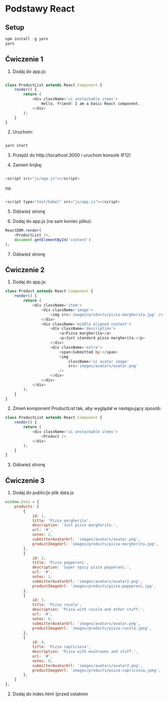# Podstawy React

## Setup

```javascript
npm install -g yarn
yarn
```

## Ćwiczenie 1

1. Dodaj do app.js:
```javascript

class ProductList extends React.Component {
    render() {
        return (
            <div className='ui unstackable items'>
                Hello, friend! I am a basic React component.
            </div>
        );
    }
}

```

2. Uruchom:

```javascript

yarn start

```

3. Przejdź do http://localhost:3000 i uruchom konsole (F12)

4. Zamień linijkę:

```javascript

<script src="js/app.js"></script>

```

na:

```javascript

<script type="text/babel" src="js/app.js"></script>

```

5. Odśwież stronę

6. Dodaj do app.js (na sam koniec pliku):

```javascript
ReactDOM.render(
    <ProductList />,
    document.getElementById('content')
);
```

7. Odśwież stronę

## Ćwiczenie 2

1. Dodaj do app.js:

```javascript
class Product extends React.Component {
    render() {
        return (
            <div className='item'>
                <div className='image'>
                    <img src='images/products/pizza-margherita.jpg' />
                </div>
                <div className='middle aligned content'>
                    <div className='description'>
                        <a>Pizza margherita</a>
                        <p>Just standard pizza margherita.</p>
                    </div>
                    <div className='extra'>
                        <span>Submitted by:</span>
                        <img
                            className='ui avatar image'
                            src='images/avatars/avatar.png'
                        />
                    </div>
                </div>
            </div>
        );
    }
}
```

2. Zmień komponent ProductList tak, aby wyglądał w następujący sposób:

```javascript
class ProductList extends React.Component {
    render() {
        return (
            <div className='ui unstackable items'>
                <Product />
            </div>
        );
    }
}
```

3. Odśwież stronę

## Ćwiczenie 3

1. Dodaj do public/js plik data.js

```javascript
window.Data = {
    products: [
        {
            id: 1,
            title: 'Pizza margherita',
            description: 'Just pizza margherita.',
            url: '#',
            votes: 2,
            submitterAvatarUrl: 'images/avatars/avatar.png',
            productImageUrl: 'images/products/pizza-margherita.jpg',
        },
        {
            id: 2,
            title: 'Pizza pepperoni',
            description: 'Super spicy pizza pepperoni.',
            url: '#',
            votes: 1,
            submitterAvatarUrl: 'images/avatars/avatar2.png',
            productImageUrl: 'images/products/pizza-pepperoni.jpg',
        },
        {
            id: 3,
            title: 'Pizza rucola',
            description: 'Pizza with rucola and other stuff.',
            url: '#',
            votes: 8,
            submitterAvatarUrl: 'images/avatars/avatar.png',
            productImageUrl: 'images/products/pizza-rucola.jpeg',
        },
        {
            id: 4,
            title: 'Pizza capriciosa',
            description: 'Pizza with mushrooms and stuff.',
            url: '#',
            votes: 9,
            submitterAvatarUrl: 'images/avatars/avatar2.png',
            productImageUrl: 'images/products/pizza-capriciosa.jpeg',
        },
    ]
};
```

2. Dodaj do index.html (przed ostatnim <script>...)

```javascript
<script src="js/data.js"></script>
```

3. Zmodyfikuj ProductList

```javascript
class ProductList extends React.Component {
    render() {
        const product = window.Data.products[0];

        return (
            <div className='ui unstackable items'>
                <Product
                    id={product.id}
                    title={product.title}
                    description={product.description}
                    url={product.url}
                    votes={product.votes}
                    submitterAvatarUrl={product.submitterAvatarUrl}
                    productImageUrl={product.productImageUrl}
                />
            </div>
        );
    }
}
```

4. Zmodyfikuj Product

```javascript
class Product extends React.Component {
    render() {
        return (
            <div className='item'>
                <div className='image'>
                    <img src={this.props.productImageUrl} />
                </div>
                <div className='middle aligned content'>
                    <div className='header'>
                        <a>
                            <i className='large caret up icon' />
                        </a>
                        {this.props.votes}
                    </div>
                    <div className='description'>
                        <a href={this.props.url}>
                            {this.props.title}
                        </a>
                        <p>
                            {this.props.description}
                        </p>
                    </div>
                    <div className='extra'>
                        <span>Submitted by:</span>
                        <img
                            className='ui avatar image'
                            src={this.props.submitterAvatarUrl}
                        />
                    </div>
                </div>
            </div>
        );
    }
}
```

5. Odśwież stronę

## Ćwiczenie 4

1. Zmodyfikuj ProductList

```javascript
class ProductList extends React.Component {
    render() {
        const productComponents = window.Data.products.map((product) => (
            <Product
                key={'product-' + product.id}
                id={product.id}
                title={product.title}
                description={product.description}
                url={product.url}
                votes={product.votes}
                submitterAvatarUrl={product.submitterAvatarUrl}
                productImageUrl={product.productImageUrl}
            />
        ));
        return (
            <div className='ui unstackable items'>
                {productComponents}
            </div>
        )
    }
}
```

2. Odśwież stronę

3. Zmodyfikuj ProductList (dodanie sortowania)

```javascript
class ProductList extends React.Component {
    render() {
        const products = window.Data.products
            .concat()
            .sort((a, b) => (
                b.votes - a.votes
            ));
        const productComponents = products.map((product) => (
            <Product
                key={'product-' + product.id}
                id={product.id}
                title={product.title}
                description={product.description}
                url={product.url}
                votes={product.votes}
                submitterAvatarUrl={product.submitterAvatarUrl}
                productImageUrl={product.productImageUrl}
            />
        ));
        return (
            <div className='ui unstackable items'>
                {productComponents}
            </div>
        )
    }
}
```

## Ćwiczenie 5

1. Dodaj metodę do ProductList

```javascript
class ProductList extends React.Component {
    handleProductUpVote(productId) {
        console.log(productId + ' was upvoted.');
    }
```

2. Zmodyfikuj ProductList

```javascript
        const productComponents = products.map((product) => (
            <Product
                key={'product-' + product.id}
                id={product.id}
                title={product.title}
                description={product.description}
                url={product.url}
                votes={product.votes}
                submitterAvatarUrl={product.submitterAvatarUrl}
                productImageUrl={product.productImageUrl}
                onVote={this.handleProductUpVote}
            />
        ));
```

3. Dodaj metodę do Product

```javascript
    handleUpVote() {
        this.props.onVote(this.props.id);
    }
```

4. Zmodyfikuj render() w Product

```javascript
                <div className='middle aligned content'>
                    <div className='header'>
                        <a onClick={this.handleUpVote}>
                            <i className='large caret up icon' />
                        </a>
                        {this.props.votes}
                    </div>
```

5. Odśwież stronę i sprawdź czy działa głosowanie

6. Dodaj konstruktor do Product

```javascript
    constructor(props) {
        super(props);
        this.handleUpVote = this.handleUpVote.bind(this);
    }
```

7. Odśwież stronę i zagłosuj

## Ćwiczenie 6

1. Dodaj konstruktor do ProductList

```javascript
    constructor(props) {
        super(props);
        this.state = {
            products: [],
        };
    }
```

2. Zmodyfukuj render() w ProductList

```javascript
    render() {
        const products = this.state.products
            .concat()
            .sort((a, b) => (
                b.votes - a.votes
            ));
```

3. Odśwież stronę

4. Dodaj metodę do ProductList

```javascript
    componentDidMount() {
        this.setState({ products: window.Data.products });
    }
```

5. Odśwież stronę

6. Zmodyfikuj handleProductUpVote() w ProductList

```javascript
    handleProductUpVote(productId) {
        const nextProducts = this.state.products.map((product) => {
            if (product.id === productId) {
                return Object.assign({}, product, {
                    votes: product.votes + 1,
                });
            } else {
                return product;
            }
        });
        this.setState({
            products: nextProducts,
        });
    }
```

7. Zmodyfikuj konstruktor ProductList

```javascript
    constructor(props) {
        super(props);
        this.state = {
            products: [],
        };

        this.handleProductUpVote = this.handleProductUpVote.bind(this);
    }
```

8. Odśwież stronę

## Ćwiczenie 7

1. Zmodyfikuj handleUpVote() w Product

```javascript
    handleUpVote = () => (
        this.props.onVote(this.props.id)
    );
```

2. Usuń konstruktor w Product

3. Zmodyfikuj handleUpVote() w ProductList

```javascript
handleProductUpVote = (productId) => {
```

4. Usuń konstruktor w ProductList

5. Dodaj do ProductList

```javascript
class ProductList extends React.Component {
    state = {
        products: [],
    };
```

6. Odśwież stronę

## Ćwiczenie 8

1. Zrób checkout brancha "8-data-from-server-init"

2. Wykonaj

```javascript
yarn
yarn server
```

3. Wykonaj w innym oknie terminala

```javascript
curl -X GET localhost:3000/api/products
```

## Ćwiczenie 9

1. Dodaj funkcję getProducts() do client.js

```javascript
window.client = (function() {
    function getProducts(success) {
        return fetch('/api/products', {
            headers: {
                Accept: 'application/json',
            }
        })
            .then(checkStatus)
            .then(parseJSON)
            .then(success)
    };
    
    (...)

    return {
        getProducts,
    };
```

2. Dodaj metodę loadProductsFromServer() do ProductList

```javascript
    loadProductsFromServer() {
        window.client.getProducts((data) => {
            this.setState({ products: data });
        });
    }
```

3. Zmodyfikuj componentDidMount() w ProductList

```javascript
    componentDidMount() {
        this.loadProductsFromServer();
    }
```

4. Odśwież stronę
